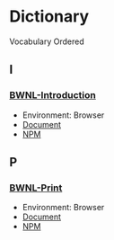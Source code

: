 # Dictionary

Vocabulary Ordered

## I

### [BWNL-Introduction](//github.com/SudoDotDog/BWNL-Introduction)

-   Environment: Browser
-   [Document](//introduction.bwnl.io)
-   [NPM](//www.npmjs.com/package/@bwnl/introduction)

## P

### [BWNL-Print](//github.com/SudoDotDog/BWNL-Print)

-   Environment: Browser
-   [Document](//print.bwnl.io)
-   [NPM](//www.npmjs.com/package/@bwnl/print)
